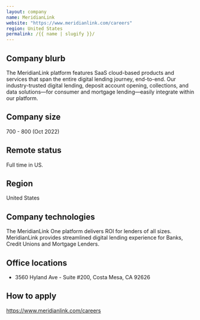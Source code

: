 ```yaml
---
layout: company
name: MeridianLink
website: "https://www.meridianlink.com/careers"
region: United States
permalink: /{{ name | slugify }}/
---
```


## Company blurb

The MeridianLink platform features SaaS cloud-based products and services that span the entire digital lending journey, end-to-end. Our industry-trusted digital lending, deposit account opening, collections, and data solutions—for consumer and mortgage lending—easily integrate within our platform.

## Company size

700 - 800 (Oct 2022)

## Remote status

Full time in US.

## Region

United States

## Company technologies

The MeridianLink One platform delivers ROI for lenders of all sizes. MeridianLink provides streamlined digital lending experience for Banks, Credit Unions and Mortgage Lenders.

## Office locations

- 3560 Hyland Ave - Suite #200, Costa Mesa, CA 92626

## How to apply

https://www.meridianlink.com/careers
